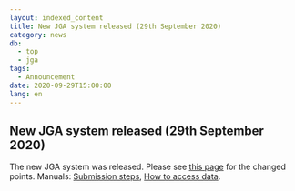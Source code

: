 ```yaml
---
layout: indexed_content
title: New JGA system released (29th September 2020)
category: news
db:
  - top
  - jga
tags: 
  - Announcement
date: 2020-09-29T15:00:00
lang: en
---
```


## New JGA system released (29th September 2020)

The new JGA system was released. Please see [this
page](/jga/update-202009-e.html) for the changed points. Manuals:
[Submission steps](/jga/download.html), [How to access
data](/jga/download.html).

